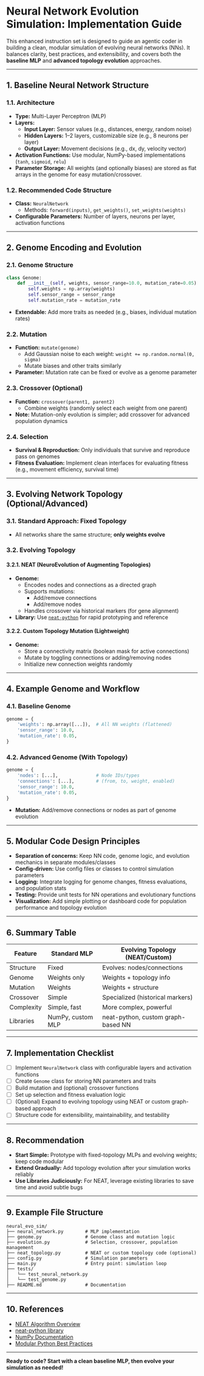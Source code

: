 # Neural Network Evolution Simulation: Implementation Guide

This enhanced instruction set is designed to guide an agentic coder in building a clean, modular simulation of evolving neural networks (NNs). It balances clarity, best practices, and extensibility, and covers both the **baseline MLP** and **advanced topology evolution** approaches.

---

## 1. Baseline Neural Network Structure

### 1.1. Architecture

- **Type:** Multi-Layer Perceptron (MLP)
- **Layers:**
  - **Input Layer:** Sensor values (e.g., distances, energy, random noise)
  - **Hidden Layers:** 1–2 layers, customizable size (e.g., 8 neurons per layer)
  - **Output Layer:** Movement decisions (e.g., dx, dy, velocity vector)
- **Activation Functions:** Use modular, NumPy-based implementations (`tanh`, `sigmoid`, `relu`)
- **Parameter Storage:** All weights (and optionally biases) are stored as flat arrays in the genome for easy mutation/crossover.

### 1.2. Recommended Code Structure

- **Class:** `NeuralNetwork`
  - Methods: `forward(inputs)`, `get_weights()`, `set_weights(weights)`
- **Configurable Parameters:** Number of layers, neurons per layer, activation functions

---

## 2. Genome Encoding and Evolution

### 2.1. Genome Structure

```python
class Genome:
    def __init__(self, weights, sensor_range=10.0, mutation_rate=0.05):
        self.weights = np.array(weights)
        self.sensor_range = sensor_range
        self.mutation_rate = mutation_rate
```

- **Extendable:** Add more traits as needed (e.g., biases, individual mutation rates)

### 2.2. Mutation

- **Function:** `mutate(genome)`
  - Add Gaussian noise to each weight: `weight += np.random.normal(0, sigma)`
  - Mutate biases and other traits similarly
- **Parameter:** Mutation rate can be fixed or evolve as a genome parameter

### 2.3. Crossover (Optional)

- **Function:** `crossover(parent1, parent2)`
  - Combine weights (randomly select each weight from one parent)
- **Note:** Mutation-only evolution is simpler; add crossover for advanced population dynamics

### 2.4. Selection

- **Survival & Reproduction:** Only individuals that survive and reproduce pass on genomes
- **Fitness Evaluation:** Implement clean interfaces for evaluating fitness (e.g., movement efficiency, survival time)

---

## 3. Evolving Network Topology (Optional/Advanced)

### 3.1. Standard Approach: Fixed Topology

- All networks share the same structure; **only weights evolve**

### 3.2. Evolving Topology

#### 3.2.1. NEAT (NeuroEvolution of Augmenting Topologies)

- **Genome:**
  - Encodes nodes and connections as a directed graph
  - Supports mutations:
    - Add/remove connections
    - Add/remove nodes
  - Handles crossover via historical markers (for gene alignment)
- **Library:** Use [`neat-python`](https://github.com/CodeReclaimers/neat-python) for rapid prototyping and reference

#### 3.2.2. Custom Topology Mutation (Lightweight)

- **Genome:**
  - Store a connectivity matrix (boolean mask for active connections)
  - Mutate by toggling connections or adding/removing nodes
  - Initialize new connection weights randomly

---

## 4. Example Genome and Workflow

### 4.1. Baseline Genome

```python
genome = {
    'weights': np.array([...]),  # All NN weights (flattened)
    'sensor_range': 10.0,
    'mutation_rate': 0.05,
}
```

### 4.2. Advanced Genome (With Topology)

```python
genome = {
    'nodes': [...],              # Node IDs/types
    'connections': [...],        # (from, to, weight, enabled)
    'sensor_range': 10.0,
    'mutation_rate': 0.05,
}
```
- **Mutation:** Add/remove connections or nodes as part of genome evolution

---

## 5. Modular Code Design Principles

- **Separation of concerns:** Keep NN code, genome logic, and evolution mechanics in separate modules/classes
- **Config-driven:** Use config files or classes to control simulation parameters
- **Logging:** Integrate logging for genome changes, fitness evaluations, and population stats
- **Testing:** Provide unit tests for NN operations and evolutionary functions
- **Visualization:** Add simple plotting or dashboard code for population performance and topology evolution

---

## 6. Summary Table

| Feature      | Standard MLP            | Evolving Topology (NEAT/Custom)    |
|--------------|------------------------|------------------------------------|
| Structure    | Fixed                  | Evolves: nodes/connections         |
| Genome       | Weights only           | Weights + topology info            |
| Mutation     | Weights                | Weights + structure                |
| Crossover    | Simple                 | Specialized (historical markers)   |
| Complexity   | Simple, fast           | More complex, powerful             |
| Libraries    | NumPy, custom MLP      | neat-python, custom graph-based NN |

---

## 7. Implementation Checklist

- [ ] Implement `NeuralNetwork` class with configurable layers and activation functions
- [ ] Create `Genome` class for storing NN parameters and traits
- [ ] Build mutation and (optional) crossover functions
- [ ] Set up selection and fitness evaluation logic
- [ ] (Optional) Expand to evolving topology using NEAT or custom graph-based approach
- [ ] Structure code for extensibility, maintainability, and testability

---

## 8. Recommendation

- **Start Simple:** Prototype with fixed-topology MLPs and evolving weights; keep code modular
- **Extend Gradually:** Add topology evolution after your simulation works reliably
- **Use Libraries Judiciously:** For NEAT, leverage existing libraries to save time and avoid subtle bugs

---

## 9. Example File Structure

```
neural_evo_sim/
├── neural_network.py        # MLP implementation
├── genome.py                # Genome class and mutation logic
├── evolution.py             # Selection, crossover, population management
├── neat_topology.py         # NEAT or custom topology code (optional)
├── config.py                # Simulation parameters
├── main.py                  # Entry point: simulation loop
├── tests/
│   └── test_neural_network.py
│   └── test_genome.py
├── README.md                # Documentation
```

---

## 10. References

- [NEAT Algorithm Overview](https://www.cs.ucf.edu/~kstanley/neat.html)
- [neat-python library](https://github.com/CodeReclaimers/neat-python)
- [NumPy Documentation](https://numpy.org/doc/)
- [Modular Python Best Practices](https://realpython.com/python-modules-packages/)

---

**Ready to code? Start with a clean baseline MLP, then evolve your simulation as needed!**
